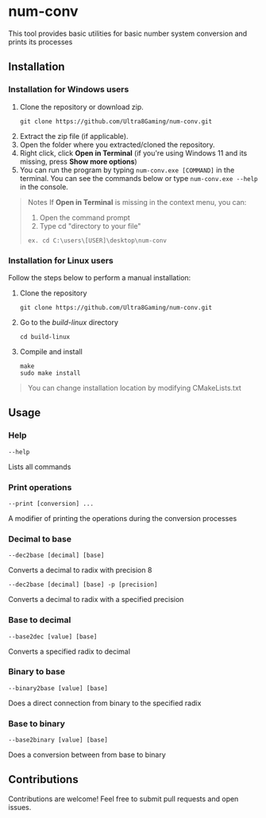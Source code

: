 # num-conv
This tool provides basic utilities for basic number system conversion and prints its processes

## Installation
### Installation for Windows users
1. Clone the repository or download zip.
    ```
    git clone https://github.com/Ultra8Gaming/num-conv.git
    ```
2. Extract the zip file (if applicable).
3. Open the folder where you extracted/cloned the repository.
4. Right click, click **Open in Terminal** (if you're using Windows 11 and its missing, press **Show more options**)
5. You can run the program by typing `num-conv.exe [COMMAND]` in the terminal. You can see the commands below or type `num-conv.exe --help` in the console.


>Notes
>If **Open in Terminal** is missing in the context menu, you can:
>1. Open the command prompt
>2. Type cd "directory to your file"
>```
>ex. cd C:\users\[USER]\desktop\num-conv
>```

### Installation for Linux users
Follow the steps below to perform a manual installation:
1. Clone the repository
    ```
    git clone https://github.com/Ultra8Gaming/num-conv.git
    ```
2. Go to the *build-linux* directory
    ```
    cd build-linux
    ```
3. Compile and install
    ```
    make
    sudo make install
    ```
> You can change installation location by modifying  CMakeLists.txt


## Usage
### Help
```
--help
```
Lists all commands
### Print operations
```
--print [conversion] ...
```
A modifier of printing the operations during the conversion processes 
### Decimal to base
```
--dec2base [decimal] [base]
```
Converts a decimal to radix with precision 8
```
--dec2base [decimal] [base] -p [precision]
```
Converts a decimal to radix with a specified precision

### Base to decimal
```
--base2dec [value] [base]
```
Converts a specified radix to decimal

### Binary to base
```
--binary2base [value] [base]
```
Does a direct connection from binary to the specified radix

### Base to binary
```
--base2binary [value] [base]
```
Does a conversion between from base to binary

## Contributions
Contributions are welcome! Feel free to submit pull requests and open issues.
